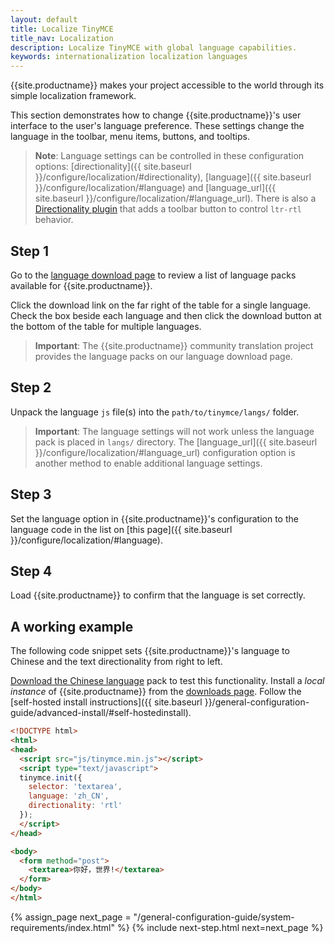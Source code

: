 ```yaml
---
layout: default
title: Localize TinyMCE
title_nav: Localization
description: Localize TinyMCE with global language capabilities.
keywords: internationalization localization languages
---
```


{{site.productname}} makes your project accessible to the world through its simple localization framework.

This section demonstrates how to change {{site.productname}}'s user interface to the user's language preference. These settings change the language in the toolbar, menu items, buttons, and tooltips.

> **Note**: Language settings can be controlled in these configuration options: [directionality]({{ site.baseurl }}/configure/localization/#directionality), [language]({{ site.baseurl }}/configure/localization/#language) and  [language_url]({{ site.baseurl }}/configure/localization/#language_url). There is also a [Directionality plugin]({{site.baseurl}}/plugins/opensource/directionality/) that adds a toolbar button to control `ltr-rtl` behavior.

## Step 1

Go to the [language download page]({{site.gettiny}}/language-packages/) to review a list of language packs available for {{site.productname}}.

Click the download link on the far right of the table for a single language. Check the box beside each language and then click the download button at the bottom of the table for multiple languages.

> **Important**: The {{site.productname}} community translation project provides the language packs on our language download page.

## Step 2

Unpack the language `js` file(s) into the `path/to/tinymce/langs/` folder.

> **Important**: The language settings will not work unless the language pack is placed in `langs/` directory. The [language_url]({{ site.baseurl }}/configure/localization/#language_url) configuration option is another method to enable additional language settings.

## Step 3

Set the language option in {{site.productname}}'s configuration to the language code in the list on [this page]({{ site.baseurl }}/configure/localization/#language).

## Step 4

Load {{site.productname}} to confirm that the language is set correctly.

## A working example

The following code snippet sets {{site.productname}}'s language to Chinese and the text directionality from right to left.

[Download the Chinese language]({{site.gettiny}}/language-packages/) pack to test this functionality. Install a *local instance* of {{site.productname}} from the [downloads page]({{site.gettiny}}). Follow the [self-hosted install instructions]({{ site.baseurl }}/general-configuration-guide/advanced-install/#self-hostedinstall).

```html
<!DOCTYPE html>
<html>
<head>
  <script src="js/tinymce.min.js"></script>
  <script type="text/javascript">
  tinymce.init({
    selector: 'textarea',
    language: 'zh_CN',
    directionality: 'rtl'
  });
  </script>
</head>

<body>
  <form method="post">
    <textarea>你好，世界!</textarea>
  </form>
</body>
</html>
```

{% assign_page next_page = "/general-configuration-guide/system-requirements/index.html" %}
{% include next-step.html next=next_page %}

